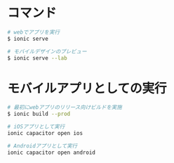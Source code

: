 # コマンド
```sh
# webでアプリを実行
$ ionic serve

# モバイルデザインのプレビュー
$ ionic serve --lab
```

# モバイルアプリとしての実行
```sh
# 最初にwebアプリのリリース向けビルドを実施
$ ionic build --prod

# iOSアプリとして実行
ionic capacitor open ios

# Androidアプリとして実行
ionic capacitor open android
```

